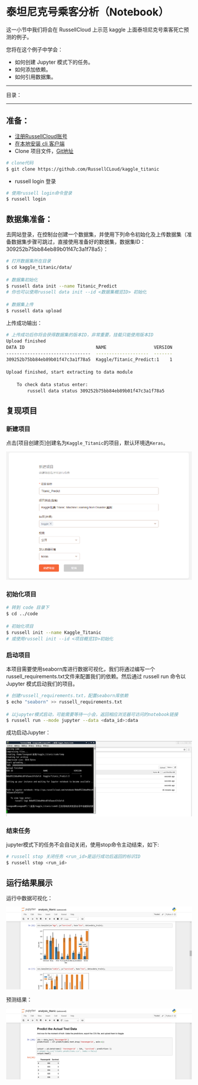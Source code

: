 # 泰坦尼克号乘客分析（Notebook） 

这一小节中我们将会在 RussellCloud 上示范 kaggle 上面泰坦尼克号乘客死亡预测的例子。

您将在这个例子中学会：
- 如何创建 Jupyter 模式下的任务。
- 如何添加依赖。
- 如何引用数据集。

---

目录：
<!-- toc -->

---

## 准备：
* [注册RussellCloud账号](http://russellcloud.com/#register)
* [在本地安装 cli 客户端](/get-started/install.md)
* Clone 项目文件，[Git地址](https://github.com/RussellCLoud/kaggle_titanic)
```bash
# clone代码
$ git clone https://github.com/RussellCLoud/kaggle_titanic
```
* russell login 登录
```bash
# 使用russell login命令登录
$ russell login
```


## 数据集准备：
去网站登录，在控制台创建一个数据集，并使用下列命令初始化及上传数据集（准备数据集步骤可跳过，直接使用准备好的数据集，数据集ID：309252b75bb84eb89b01f47c3a1f78a5）：
```bash
# 打开数据集所在目录
$ cd kaggle_titanic/data/

# 数据集初始化
$ russell data init --name Titanic_Predict
# 你也可以使用russell data init --id <数据集概览ID> 初始化

# 数据集上传
$ russell data upload
```
上传成功输出：
```bash
# 上传成功后你将会获得数据集的版本ID，非常重要，挂载只能使用版本ID
Upload finished
DATA ID                           NAME                  VERSION
--------------------------------  --------------------  -------
309252b75bb84eb89b01f47c3a1f78a5  Kaggle/Titanic_Predict:1    1

Upload finished, start extracting to data module

    To check data status enter:
        russell data status 309252b75bb84eb89b01f47c3a1f78a5
```

## 复现项目

### 新建项目
点击[项目创建页]创建名为`Kaggle_Titanic`的项目，默认环境选`Keras`。

![](/asserts/img/kaggle-titanic-projectnew.png)

### 初始化项目
```bash
# 转到 code 目录下
$ cd ../code

# 初始化项目
$ russell init --name Kaggle_Titanic
# 或使用russell init --id <项目概览ID>初始化
```

### 启动项目
本项目需要使用seaborn库进行数据可视化，我们将通过编写一个russell_requirements.txt文件来配置我们的依赖。然后通过 russell run 命令以 Jupyter 模式启动我们的项目。
```bash
# 创建russell_requirements.txt，配置seaborn库依赖
$ echo "seaborn" >> russell_requirements.txt

# 以jupyter模式启动，可能需要等待一小会，返回相应浏览器可访问的notebook链接
$ russell run --mode jupyter --data <data_id>:data
```

成功启动Jupyter：

![](/asserts/img/kaggle-titanic-projectrunsuccess.png)

### 结束任务
jupyter模式下的任务不会自动关闭，使用stop命令主动结束，如下:
```bash
# russell stop 关闭任务 <run_id>是运行成功后返回的标识ID
$ russell stop <run_id>
```

## 运行结果展示
运行中数据可视化：

![](/asserts/img/kaggle-titanic-result1.png)

预测结果：

![](/asserts/img/kaggle-titanic-result2.png)